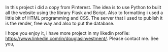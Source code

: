 In this project i did a copy from Pinterest.
The idea is to use Python to built all the website using the library Flask and Bcript.
Also to formatting i used a little bit of HTML programming and CSS.
The server that i used to publish it is the render, free way and also to put the database.

I hope you enjoy it, i have more project in my likedin profile: https://www.linkedin.com/in/douglasinvestment/.
Please contact me.
See you,